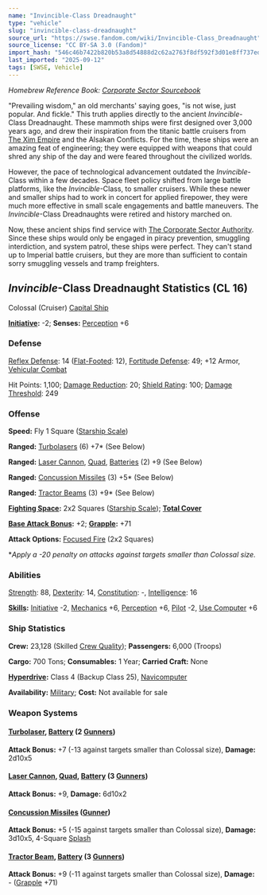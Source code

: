 ```yaml
---
name: "Invincible-Class Dreadnaught"
type: "vehicle"
slug: "invincible-class-dreadnaught"
source_url: "https://swse.fandom.com/wiki/Invincible-Class_Dreadnaught"
source_license: "CC BY-SA 3.0 (Fandom)"
import_hash: "546c46b7422b820b53a8d54888d2c62a2763f8df592f3d01e8ff737edade461f"
last_imported: "2025-09-12"
tags: [SWSE, Vehicle]
---
```

*Homebrew Reference Book: [Corporate Sector Sourcebook](https://swse.fandom.com/wiki/Corporate_Sector_Sourcebook)*

"Prevailing wisdom," an old merchants' saying goes, "is not wise, just popular. And fickle." This truth applies directly to the ancient *Invincible*-Class Dreadnaught. These mammoth ships were first designed over 3,000 years ago, and drew their inspiration from the titanic battle cruisers from [The Xim Empire](https://swse.fandom.com/wiki/The_Xim_Empire) and the Alsakan Conflicts. For the time, these ships were an amazing feat of engineering; they were equipped with weapons that could shred any ship of the day and were feared throughout the civilized worlds.

However, the pace of technological advancement outdated the *Invincible*-Class within a few decades. Space fleet policy shifted from large battle platforms, like the *Invincible*-Class, to smaller cruisers. While these newer and smaller ships had to work in concert for applied firepower, they were much more effective in small scale engagements and battle maneuvers. The *Invincible*-Class Dreadnaughts were retired and history marched on.

Now, these ancient ships find service with [The Corporate Sector Authority](https://swse.fandom.com/wiki/The_Corporate_Sector_Authority). Since these ships would only be engaged in piracy prevention, smuggling interdiction, and system patrol, these ships were perfect. They can't stand up to Imperial battle cruisers, but they are more than sufficient to contain sorry smuggling vessels and tramp freighters.
## *Invincible*-Class Dreadnaught Statistics (CL 16)
Colossal (Cruiser) [Capital Ship](https://swse.fandom.com/wiki/Capital_Ship)

**[Initiative](https://swse.fandom.com/wiki/Initiative):** -2; **Senses:** [Perception](https://swse.fandom.com/wiki/Perception) +6
### Defense
[Reflex Defense](https://swse.fandom.com/wiki/Reflex_Defense_(Vehicles)): 14 ([Flat-Footed](https://swse.fandom.com/wiki/Flat-Footed): 12), [Fortitude Defense](https://swse.fandom.com/wiki/Fortitude_Defense_(Vehicles)): 49; +12 Armor, [Vehicular Combat](https://swse.fandom.com/wiki/Vehicular_Combat)

Hit Points: 1,100; [Damage Reduction](https://swse.fandom.com/wiki/Damage_Reduction): 20; [Shield Rating](https://swse.fandom.com/wiki/Shield_Rating): 100; [Damage Threshold](https://swse.fandom.com/wiki/Damage_Threshold_(Vehicles)): 249
### Offense
**Speed:** Fly 1 Square ([Starship Scale](https://swse.fandom.com/wiki/Starship_Scale))

**Ranged:** [Turbolasers](https://swse.fandom.com/wiki/Turbolasers) (6) +7* (See Below)

**Ranged:** [Laser Cannon](https://swse.fandom.com/wiki/Laser_Cannon), [Quad](https://swse.fandom.com/wiki/Quad), [Batteries](https://swse.fandom.com/wiki/Batteries) (2) +9 (See Below)

**Ranged:** [Concussion Missiles](https://swse.fandom.com/wiki/Concussion_Missiles) (3) +5* (See Below)

**Ranged:** [Tractor Beams](https://swse.fandom.com/wiki/Tractor_Beams) (3) +9* (See Below)

**[Fighting Space](https://swse.fandom.com/wiki/Fighting_Space):** 2x2 Squares ([Starship Scale](https://swse.fandom.com/wiki/Starship_Scale)); **[Total Cover](https://swse.fandom.com/wiki/Total_Cover)**

**[Base Attack Bonus](https://swse.fandom.com/wiki/Base_Attack_Bonus):** +2; **[Grapple](https://swse.fandom.com/wiki/Grapple):** +71

**Attack Options:** [Focused Fire](https://swse.fandom.com/wiki/Focused_Fire) (2x2 Squares)

**Apply a -20 penalty on attacks against targets smaller than Colossal size.*
### Abilities
[Strength](https://swse.fandom.com/wiki/Strength): 88, [Dexterity](https://swse.fandom.com/wiki/Dexterity): 14, [Constitution](https://swse.fandom.com/wiki/Constitution): -, [Intelligence](https://swse.fandom.com/wiki/Intelligence): 16

**[Skills](https://swse.fandom.com/wiki/Skills):** [Initiative](https://swse.fandom.com/wiki/Initiative) -2, [Mechanics](https://swse.fandom.com/wiki/Mechanics) +6, [Perception](https://swse.fandom.com/wiki/Perception) +6, [Pilot](https://swse.fandom.com/wiki/Pilot) -2, [Use Computer](https://swse.fandom.com/wiki/Use_Computer) +6
### Ship Statistics
**Crew:** 23,128 (Skilled [Crew Quality](https://swse.fandom.com/wiki/Crew_Quality)); **Passengers:** 6,000 (Troops)

**Cargo:** 700 Tons; **Consumables:** 1 Year; **Carried Craft:** None

**[Hyperdrive](https://swse.fandom.com/wiki/Hyperdrive):** Class 4 (Backup Class 25), [Navicomputer](https://swse.fandom.com/wiki/Navicomputer)

**Availability:** [Military](https://swse.fandom.com/wiki/Military); **Cost:** Not available for sale
### Weapon Systems
#### **[Turbolaser](https://swse.fandom.com/wiki/Turbolaser), [Battery](https://swse.fandom.com/wiki/Battery) (2 [Gunners](https://swse.fandom.com/wiki/Gunners))**
**Attack Bonus:** +7 (-13 against targets smaller than Colossal size), **Damage:** 2d10x5
#### **[Laser Cannon](https://swse.fandom.com/wiki/Laser_Cannon), [Quad](https://swse.fandom.com/wiki/Quad), [Battery](https://swse.fandom.com/wiki/Battery) (3 [Gunners](https://swse.fandom.com/wiki/Gunners))**
**Attack Bonus:** +9, **Damage:** 6d10x2
#### **[Concussion Missiles](https://swse.fandom.com/wiki/Concussion_Missiles) ([Gunner](https://swse.fandom.com/wiki/Gunner))**
**Attack Bonus:** +5 (-15 against targets smaller than Colossal size), **Damage:** 3d10x5, 4-Square [Splash](https://swse.fandom.com/wiki/Splash)
#### **[Tractor Beam](https://swse.fandom.com/wiki/Tractor_Beam), [Battery](https://swse.fandom.com/wiki/Battery) (3 [Gunners](https://swse.fandom.com/wiki/Gunners))**
**Attack Bonus:** +9 (-11 against targets smaller than Colossal size), **Damage:** - ([Grapple](https://swse.fandom.com/wiki/Grapple) +71)